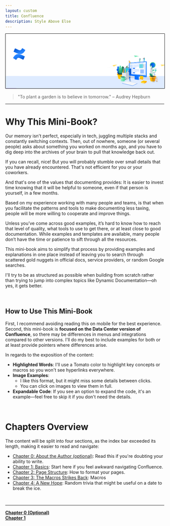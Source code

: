 ```yaml
---
layout: custom
title: Confluence
description: Style Above Else
---
```


<img class="hover-image" src="../images/headers/white-confluence-logo.png" alt="white-confluence-logo" style="border: 1px solid #000; border-radius: 1px; padding: 0px; cursor: pointer;">

>"To plant a garden is to believe in tomorrow." – Audrey Hepburn

---

# Why This Mini-Book?

Our memory isn't perfect, especially in tech, juggling multiple stacks and constantly switching contexts. Then, out of nowhere, someone (or several people) asks about something you worked on months ago, and you have to dig deep into the archives of your brain to pull that knowledge back out.

If you can recall, nice! But you will probably stumble over small details that you have already encountered. That's not efficient for you or your coworkers.

And that's one of the values that documenting provides: It is easier to invest time knowing that it will be helpful to someone, even if that person is yourself, in a few months.

Based on my experience working with many people and teams, is that when you facilitate the patterns and tools to make documenting less taxing, people will be more willing to cooperate and improve things.

Unless you’ve come across good examples, it’s hard to know how to reach that level of quality, what tools to use to get there, or at least close to good documentation. While examples and templates are available, many people don’t have the time or patience to sift through all the resources. 

This mini-book aims to simplify that process by providing examples and explanations in one place instead of leaving you to search through scattered gold nuggets in official docs, service providers, or random Google searches.

I'll try to be as structured as possible when building from scratch rather than trying to jump into complex topics like Dynamic Documentation—oh yes, it gets better.

<br>

## How to Use This Mini-Book

First, I recommend avoiding reading this on mobile for the best experience. Second, this mini-book is **focused on the Data Center version of Confluence**, so there may be differences in menus and integrations compared to other versions. I'll do my best to include examples for both or at least provide pointers where differences arise.

In regards to the exposition of the content:

- **Highlighted Words**: I'll use a Tomato color to highlight key concepts or macros so you won't see hyperlinks everywhere.
- **Image Examples**:
  - I like this format, but it might miss some details between clicks.
  - You can click on images to view them in full.
- **Expandable Code**: If you see an option to expand the code, it's an example—feel free to skip it if you don't need the details.

<br>

# Chapters Overview

The content will be split into four sections, as the index bar exceeded its length, making it easier to read and navigate:

- [Chapter 0: About the Author (optional)](/pages/confluence-chapter-0): Read this if you're doubting your ability to write.
- [Chapter 1: Basics](/pages/confluence-chapter-1): Start here if you feel awkward navigating Confluence.
- [Chapter 2: Page Structure](/pages/confluence-chapter-2): How to format your pages.
- [Chapter 3: The Macros Strikes Back](/pages/confluence-chapter-3): Macros
- [Chapter 4: A New Hope](/pages/confluence-chapter-4): Random trivia that might be useful on a date to break the ice.

<br>

---
<div class="ds-button-container">
  <a href="/pages/confluence-chapter-0" class="custom-button left"><strong>Chapter 0 (Optional)</strong></a>
</div>


<div class="ds-button-container">
  <a href="/pages/confluence-chapter-1" class="custom-button left"><strong>Chapter 1</strong></a>
</div>
